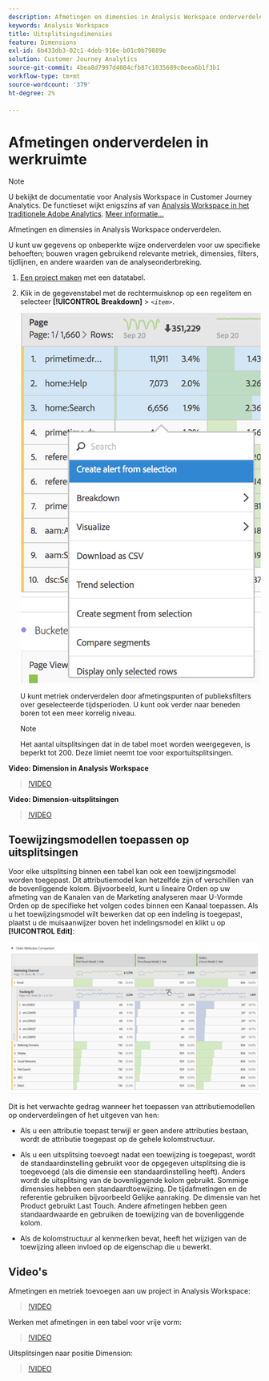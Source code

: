 ```yaml
---
description: Afmetingen en dimensies in Analysis Workspace onderverdelen.
keywords: Analysis Workspace
title: Uitsplitsingsdimensies
feature: Dimensions
exl-id: 6b433db3-02c1-4deb-916e-b01c0b79889e
solution: Customer Journey Analytics
source-git-commit: 4bea8d7997d4084cfb87c1035689c0eea6b1f3b1
workflow-type: tm+mt
source-wordcount: '379'
ht-degree: 2%

---
```


# Afmetingen onderverdelen in werkruimte

>[!NOTE]
>
>U bekijkt de documentatie voor Analysis Workspace in Customer Journey Analytics. De functieset wijkt enigszins af van [Analysis Workspace in het traditionele Adobe Analytics](https://experienceleague.adobe.com/docs/analytics/analyze/analysis-workspace/home.html). [Meer informatie...](/help/getting-started/cja-aa.md)

Afmetingen en dimensies in Analysis Workspace onderverdelen.

U kunt uw gegevens op onbeperkte wijze onderverdelen voor uw specifieke behoeften; bouwen vragen gebruikend relevante metriek, dimensies, filters, tijdlijnen, en andere waarden van de analyseonderbreking.

1. [Een project maken](/help/analysis-workspace/home.md) met een datatabel.
1. Klik in de gegevenstabel met de rechtermuisknop op een regelitem en selecteer **[!UICONTROL Breakdown]** > *`<item>`*.

   ![Stap Resultaat](assets/fa_data_table_actions.png)

   U kunt metriek onderverdelen door afmetingspunten of publieksfilters over geselecteerde tijdsperioden. U kunt ook verder naar beneden boren tot een meer korrelig niveau.

   >[!NOTE]
   >
   >Het aantal uitsplitsingen dat in de tabel moet worden weergegeven, is beperkt tot 200. Deze limiet neemt toe voor exportuitsplitsingen.

**Video: Dimension in Analysis Workspace**

>[!VIDEO](https://video.tv.adobe.com/v/23971)

**Video: Dimension-uitsplitsingen**

>[!VIDEO](https://video.tv.adobe.com/v/23969)

## Toewijzingsmodellen toepassen op uitsplitsingen

Voor elke uitsplitsing binnen een tabel kan ook een toewijzingsmodel worden toegepast. Dit attributiemodel kan hetzelfde zijn of verschillen van de bovenliggende kolom. Bijvoorbeeld, kunt u lineaire Orden op uw afmeting van de Kanalen van de Marketing analyseren maar U-Vormde Orden op de specifieke het volgen codes binnen een Kanaal toepassen. Als u het toewijzingsmodel wilt bewerken dat op een indeling is toegepast, plaatst u de muisaanwijzer boven het indelingsmodel en klikt u op **[!UICONTROL Edit]**:

![Onderbrekingsinstellingen](assets/breakdown_settings.png)

Dit is het verwachte gedrag wanneer het toepassen van attributiemodellen op onderverdelingen of het uitgeven van hen:

* Als u een attributie toepast terwijl er geen andere attributies bestaan, wordt de attributie toegepast op de gehele kolomstructuur.

* Als u een uitsplitsing toevoegt nadat een toewijzing is toegepast, wordt de standaardinstelling gebruikt voor de opgegeven uitsplitsing die is toegevoegd (als die dimensie een standaardinstelling heeft). Anders wordt de uitsplitsing van de bovenliggende kolom gebruikt. Sommige dimensies hebben een standaardtoewijzing. De tijdafmetingen en de referentie gebruiken bijvoorbeeld Gelijke aanraking. De dimensie van het Product gebruikt Last Touch. Andere afmetingen hebben geen standaardwaarde en gebruiken de toewijzing van de bovenliggende kolom.

* Als de kolomstructuur al kenmerken bevat, heeft het wijzigen van de toewijzing alleen invloed op de eigenschap die u bewerkt.

## Video&#39;s

Afmetingen en metriek toevoegen aan uw project in Analysis Workspace:

>[!VIDEO](https://video.tv.adobe.com/v/30606)

Werken met afmetingen in een tabel voor vrije vorm:

>[!VIDEO](https://video.tv.adobe.com/v/40179)

Uitsplitsingen naar positie Dimension:

>[!VIDEO](https://video.tv.adobe.com/v/24033)
